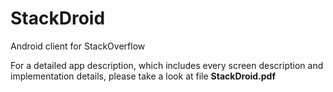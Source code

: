 # StackDroid
Android client for StackOverflow

For a detailed app description, which includes every screen description and implementation details, please take a look at file __StackDroid.pdf__
